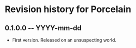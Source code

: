 # Revision history for Porcelain

## 0.1.0.0 -- YYYY-mm-dd

* First version. Released on an unsuspecting world.
